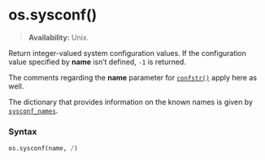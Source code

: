 # os.sysconf()

> **Availability:** Unix.

Return integer-valued system configuration values. If the configuration value specified by **name** isn’t defined, `-1` is returned.

The comments regarding the **name** parameter for [`confstr()`](/modules/os/confstr.md) apply here as well.

The dictionary that provides information on the known names is given by [`sysconf_names`](/modules/os/sysconf_names.md).

### Syntax

```python
os.sysconf(name, /)
```